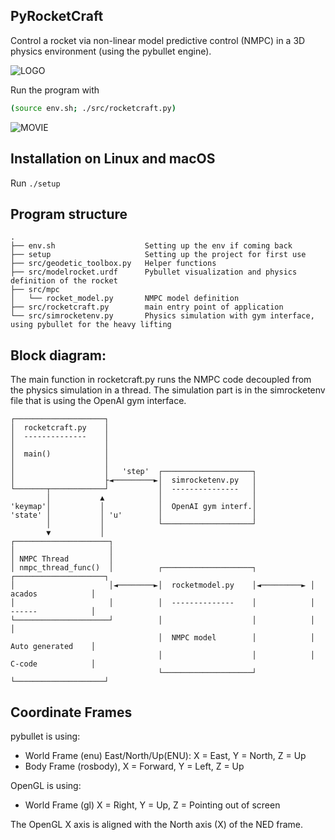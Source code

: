PyRocketCraft
-------------

Control a rocket via non-linear model predictive control (NMPC) in a 3D physics
environment (using the pybullet engine).

![LOGO](img/pyrocketcraft.png)

Run the program with 

```sh
(source env.sh; ./src/rocketcraft.py)
```

![MOVIE](img/rocketlanding.gif)

Installation on Linux and macOS
-------------------------------

Run `./setup`

Program structure
-----------------

    .
    ├── env.sh                    Setting up the env if coming back
    ├── setup                     Setting up the project for first use
    ├── src/geodetic_toolbox.py   Helper functions
    ├── src/modelrocket.urdf      Pybullet visualization and physics definition of the rocket
    ├── src/mpc
    │   └── rocket_model.py       NMPC model definition
    ├── src/rocketcraft.py        main entry point of application
    └── src/simrocketenv.py       Physics simulation with gym interface, using pybullet for the heavy lifting

Block diagram:
--------------

The main function in rocketcraft.py runs the NMPC code decoupled from the
physics simulation in a thread. The simulation part is in the simrocketenv
file that is using the OpenAI gym interface.

    ┌────────────────────┐
    │  rocketcraft.py    │
    │  --------------    │
    │                    │
    │  main()            │
    │                    │
    │                    │   'step'  ┌────────────────────┐
    │                    ├◄─────────►│  simrocketenv.py   │
    └───────┬────────────┘           │  ---------------   │
            │           ▲            │                    │
    'keymap'│           │            │  OpenAI gym interf.│
    'state' │           │ 'u'        │                    │
            │           │            └────────────────────┘
            ▼           │
    ┌─────────────────────┐
    │                     │
    │ NMPC Thread         │
    │ nmpc_thread_func()  │          ┌────────────────────┐            ┌────────────────────┐
    │                     │◄────────►│  rocketmodel.py    │◄─────────► │  acados            │
    │                     │          │  --------------    │            │  ------            │
    └─────────────────────┘          │                    │            │                    │
                                     │  NMPC model        │            │  Auto generated    │
                                     │                    │            │  C-code            │
                                     └────────────────────┘            └────────────────────┘

Coordinate Frames
-----------------

pybullet is using:

 - World Frame (enu) East/North/Up(ENU): X = East, Y = North, Z = Up
 - Body Frame (rosbody), X = Forward, Y = Left, Z = Up

OpenGL is using:

 - World Frame (gl) X = Right, Y = Up, Z = Pointing out of screen

The OpenGL X axis is aligned with the North axis (X) of the NED frame.

